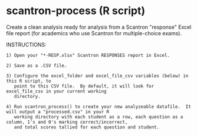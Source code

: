scantron-process (R script)
================

Create a clean analysis ready for analysis from a Scantron "response" Excel file report (for academics who use Scantron for multiple-choice exams).

INSTRUCTIONS:

	1) Open your "*-RESP.xlsx" Scantron RESPONSES report in Excel.
	
	2) Save as a .CSV file.
	
	3) Configure the excel_folder and excel_file_csv variables (below) in this R script, to
	   point to this CSV file.  By default, it will look for excel_file_csv in your current working
	   directory.

	4) Run scantron_process() to create your new analyzeable datafile.  It will output a "processed.csv" in your R
	   working directory with each student as a row, each question as a column, 1's and 0's marking correct/incorrect,
	   and total scores tallied for each question and student.